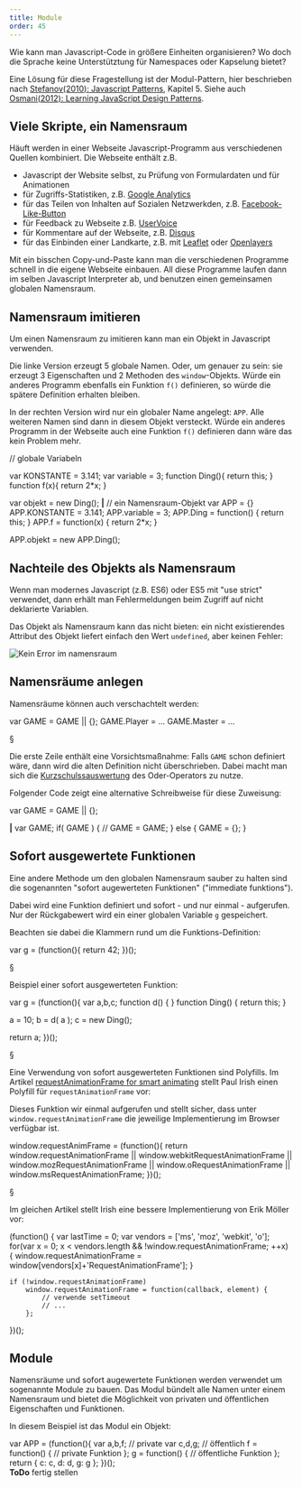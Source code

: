 ```yaml
---
title: Module
order: 45
---
```


Wie kann man Javascript-Code in größere Einheiten
organisieren?  Wo doch die Sprache keine Unterstütztung
für Namespaces oder Kapselung bietet?

Eine Lösung für diese Fragestellung ist der Modul-Pattern,
hier beschrieben nach [Stefanov(2010): Javascript Patterns](http://shop.oreilly.com/product/9780596806767.do), Kapitel 5.
Siehe auch [Osmani(2012): Learning JavaScript Design Patterns](http://addyosmani.com/resources/essentialjsdesignpatterns/book/#modulepatternjavascript).

## Viele Skripte, ein Namensraum

Häuft werden in einer Webseite Javascript-Programm aus
verschiedenen Quellen kombiniert.  Die Webseite
enthält z.B. 

* Javascript der Website selbst, zu Prüfung von Formulardaten und für Animationen
* für Zugriffs-Statistiken, z.B. [Google Analytics](http://support.google.com/googleanalytics/bin/answer.py?hl=en&answer=174090)
* für das Teilen von Inhalten auf Sozialen Netzwerkden, z.B. [Facebook-Like-Button](https://developers.connect.facebook.com/docs/reference/plugins/like/)
* für Feedback zu Webseite z.B. [UserVoice](http://uservoice.com)
* für Kommentare auf der Webseite, z.B.  [Disqus](http://docs.disqus.com/developers/universal/)
* für das Einbinden einer Landkarte, z.B. mit [Leaflet](http://leafletjs.com/) oder [Openlayers](http://openlayers.org/)

Mit ein bisschen Copy-und-Paste kann man die verschiedenen
Programme schnell in die eigene Webseite einbauen. All diese
Programme laufen dann im selben Javascript Interpreter ab,
und benutzen einen gemeinsamen globalen Namensraum.

## Namensraum imitieren

Um einen Namensraum zu imitieren kann man ein Objekt in Javascript verwenden.

Die linke Version erzeugt 5 globale Namen. Oder, um genauer zu sein: sie
erzeugt 3 Eigenschaften und 2 Methoden des `window`-Objekts. Würde ein
anderes Programm ebenfalls ein Funktion `f()` definieren, so würde
die spätere Definition erhalten bleiben.

In der rechten Version wird nur ein globaler Name angelegt: `APP`.
Alle weiteren Namen sind dann in diesem Objekt versteckt. Würde
ein anderes Programm in der Webseite auch eine Funktion `f()` definieren
dann wäre das kein Problem mehr.

<javascript caption="Ein globales Namensraum-Objekt statt vieler globalen Variablen">
// globale Variabeln 

var KONSTANTE = 3.141;
var variable = 3;
function Ding(){
  return this;
}
function f(x){
  return 2*x;
}

var objekt = new Ding();
__|__
// ein Namensraum-Objekt
var APP = {}
APP.KONSTANTE = 3.141;
APP.variable = 3;
APP.Ding = function() {
  return this;
}
APP.f = function(x) {
  return 2*x;
}

APP.objekt = new APP.Ding();
</javascript>

## Nachteile des Objekts als Namensraum

Wenn man modernes Javascript (z.B. ES6) oder ES5 mit "use strict" verwendet,
dann erhält man Fehlermeldungen beim Zugriff auf nicht deklarierte Variablen.

Das Objekt als Namensraum kann das nicht bieten: ein nicht existierendes Attribut des Objekt
liefert einfach den Wert `undefined`, aber keinen Fehler:

![Kein Error im namensraum](/images/js-namensraum.png)


## Namensräume anlegen

Namensräume können auch verschachtelt werden:

<javascript caption="Verschachtelte Namensräume">
var GAME =  GAME || {};
GAME.Player = ...
GAME.Master = ...
</javascript>

§

Die erste Zeile enthält eine Vorsichtsmaßnahme: Falls
`GAME` schon definiert wäre, dann wird die alten Definition
nicht überschrieben.  Dabei macht man sich die
[Kurzschulssauswertung](http://de.wikipedia.org/wiki/Kurzschlussauswertung)
des Oder-Operators zu nutze.

Folgender Code zeigt eine alternative Schreibweise
für diese Zuweisung:

<javascript caption="Schreibweisen für Default-Wert">
var GAME = GAME || {};





__|__
var GAME;
if( GAME ) {
  // GAME = GAME;
} else {
  GAME = {};
}
</javascript>


## Sofort ausgewertete Funktionen

Eine andere Methode um den globalen Namensraum sauber zu halten
sind die sogenannten "sofort augewerteten Funktionen" ("immediate funktions").

Dabei wird eine Funktion definiert und sofort - und nur einmal - aufgerufen.
Nur der Rückgabewert wird ein einer globalen Variable `g` gespeichert.

Beachten sie dabei die Klammern rund um die Funktions-Definition:

<javascript caption="Schreibweise für sofort ausgewertete Funktionen">
var g = (function(){
  return 42;
})();
</javascript>

§

Beispiel einer sofort ausgewerteten Funktion:

<javascript caption="sofort ausgwertete Funktion">
var g = (function(){
  var a,b,c;
  function d() {
  }
  function Ding() {
    return this;
  }

  a = 10;
  b = d( a );
  c = new Ding();

  return a;
})();
</javascript>

§

Eine Verwendung von sofort ausgewerteten Funktionen sind
Polyfills. Im Artikel [requestAnimationFrame for smart animating](http://paulirish.com/2011/requestanimationframe-for-smart-animating/)
stellt Paul Irish einen Polyfill für `requestAnimationFrame` vor:


Dieses Funktion wir einmal aufgerufen und stellt sicher,
dass unter `window.requestAnimationFrame` die jeweilige Implementierung 
im Browser verfügbar ist.


<javascript caption="Polyfill für requestAnimationFrame - einfache Version">
    window.requestAnimFrame = (function(){
      return  window.requestAnimationFrame       || 
              window.webkitRequestAnimationFrame || 
              window.mozRequestAnimationFrame    || 
              window.oRequestAnimationFrame      || 
              window.msRequestAnimationFrame;
    })();
</javascript>

§

Im gleichen Artikel stellt Irish eine bessere Implementierung
von Erik Möller vor:

<javascript caption="Polyfill für requestAnimationFrame - Ausschnitt">
(function() {
    var lastTime = 0;
    var vendors = ['ms', 'moz', 'webkit', 'o'];
    for(var x = 0; x < vendors.length && !window.requestAnimationFrame; ++x) {
        window.requestAnimationFrame = window[vendors[x]+'RequestAnimationFrame'];
    }
 
    if (!window.requestAnimationFrame)
        window.requestAnimationFrame = function(callback, element) {
            // verwende setTimeout 
            // ...
        };
})();
</javascript>


## Module

Namensräume und sofort augewertete Funktionen werden verwendet um
sogenannte Module zu bauen. Das Modul bündelt alle Namen unter
einem Namensraum und bietet die Möglichkeit von privaten und
öffentlichen Eigenschaften und Funktionen.

In diesem Beispiel ist das Modul ein Objekt:


<javascript caption="Schreibweise für ein Modul: ein Objekt">
var APP = (function(){
var a,b,f;      // private 
var c,d,g;      // öffentlich
f = function() {  // private Funktion
};
g = function() {  // öffentliche Funktion
};
return {
  c: c,
  d: d,  
  g: g
};
})();
</javascript>


<div class="alert"><strong>ToDo</strong> fertig stellen </div>
